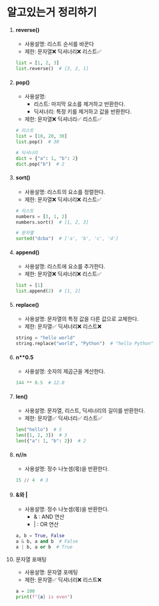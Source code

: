# 알고있는거 정리하기

1. #### reverse()

   - 사용설명: 리스트 순서를 바꾼다
   - 제한: 문자열❌ 딕셔너리❌ 리스트✅

   ```py
   list = [1, 2, 3]
   list.reverse()  # [3, 2, 1]
   ```

2. #### pop()

   - 사용설명:
     - 리스트: 마지막 요소를 제거하고 반환한다.
     - 딕셔너리: 특정 키를 제거하고 값을 반환한다.
   - 제한: 문자열❌ 딕셔너리✅ 리스트✅

   ```py
   # 리스트
   list = [10, 20, 30]
   list.pop()  # 30

   # 딕셔너리
   dict = {"a": 1, "b": 2}
   dict.pop("b")  # 2
   ```

3. #### sort()

   - 사용설명: 리스트의 요소를 정렬한다.
   - 제한: 문자열❌ 딕셔너리❌ 리스트✅

   ```py
   # 리스트
   numbers = [3, 1, 2]
   numbers.sort()  # [1, 2, 3]

   # 문자열
   sorted("dcba")  # ['a', 'b', 'c', 'd']
   ```

4. #### append()

   - 사용설명: 리스트에 요소를 추가한다.
   - 제한: 문자열❌ 딕셔너리❌ 리스트✅

   ```py
   list = [1]
   list.append(2)  # [1, 2]
   ```

5. #### replace()

   - 사용설명: 문자열의 특정 값을 다른 값으로 교체한다.
   - 제한: 문자열✅ 딕셔너리❌ 리스트❌

   ```py
   string = "hello world"
   string.replace("world", "Python")  # "hello Python"
   ```

6. #### n\*\*0.5

   - 사용설명: 숫자의 제곱근을 계산한다.

   ```py
   144 ** 0.5  # 12.0
   ```

7. #### len()

   - 사용설명: 문자열, 리스트, 딕셔너리의 길이를 반환한다.
   - 제한: 문자열✅ 딕셔너리✅ 리스트✅

   ```py
   len("hello")  # 5
   len([1, 2, 3])  # 3
   len({"a": 1, "b": 2})  # 2
   ```

8. #### n//n

   - 사용설명: 정수 나눗셈(몫)을 반환한다.

   ```py
   15 // 4  # 3
   ```

9. #### &와 |

   - 사용설명: 정수 나눗셈(몫)을 반환한다.
     - & : AND 연산
     - | : OR 연산

   ```py
   a, b = True, False
   a & b, a and b  # False
   a | b, a or b  # True
   ```

10. 문자열 포매팅

    - 사용설명: 문자열 포메팅
    - 제한: 문자열✅ 딕셔너리❌ 리스트❌

    ```py
    a = 100
    print(f"{a} is even")
    ```
